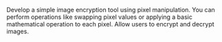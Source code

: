 Develop a simple image encryption tool using pixel manipulation. You can perform operations like swapping pixel values or applying a basic mathematical operation to each pixel.
Allow users to encrypt and decrypt images.
